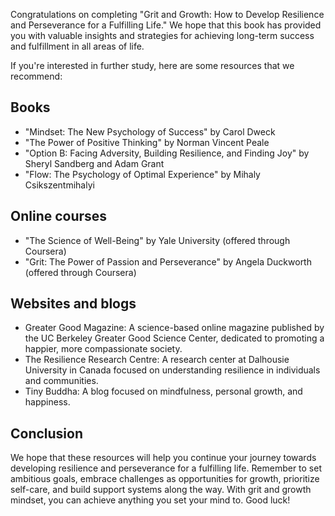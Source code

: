 
Congratulations on completing "Grit and Growth: How to Develop Resilience and Perseverance for a Fulfilling Life." We hope that this book has provided you with valuable insights and strategies for achieving long-term success and fulfillment in all areas of life.

If you're interested in further study, here are some resources that we recommend:

Books
-----

* "Mindset: The New Psychology of Success" by Carol Dweck
* "The Power of Positive Thinking" by Norman Vincent Peale
* "Option B: Facing Adversity, Building Resilience, and Finding Joy" by Sheryl Sandberg and Adam Grant
* "Flow: The Psychology of Optimal Experience" by Mihaly Csikszentmihalyi

Online courses
--------------

* "The Science of Well-Being" by Yale University (offered through Coursera)
* "Grit: The Power of Passion and Perseverance" by Angela Duckworth (offered through Coursera)

Websites and blogs
------------------

* Greater Good Magazine: A science-based online magazine published by the UC Berkeley Greater Good Science Center, dedicated to promoting a happier, more compassionate society.
* The Resilience Research Centre: A research center at Dalhousie University in Canada focused on understanding resilience in individuals and communities.
* Tiny Buddha: A blog focused on mindfulness, personal growth, and happiness.

Conclusion
----------

We hope that these resources will help you continue your journey towards developing resilience and perseverance for a fulfilling life. Remember to set ambitious goals, embrace challenges as opportunities for growth, prioritize self-care, and build support systems along the way. With grit and growth mindset, you can achieve anything you set your mind to. Good luck!
